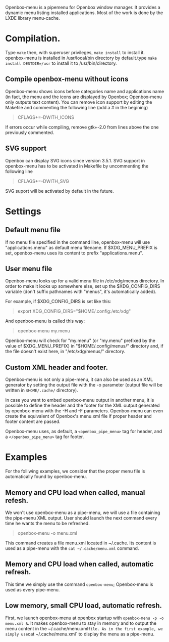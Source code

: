Openbox-menu is a pipemenu for Openbox window manager. It provides a dynamic menu listing installed applications. Most of the work is done by the LXDE library menu-cache.

# Compilation.

Type `make` then, with superuser privileges, `make install` to install it. openbox-menu is installed in /usr/local/bin directory by default.type `make install DESTDIR=/usr` to install it to /usr/bin/directory.

## Compile openbox-menu without icons ##

Openbox-menu shows icons before categories name and applications name (in fact, the menu and the icons are displayed by Openbox; Openbox-menu only outputs text content). You can remove icon support by editing the Makefile and commenting the following line (add a # in the begining)

>  CFLAGS+=-DWITH_ICONS

If errors occur while compiling, remove gtk+-2.0 from lines above the one previously commented.

## SVG support

Openbox can display SVG icons since version 3.5.1. SVG support in openbox-menu has to be activated in Makefile by uncommenting the following line

>  CFLAGS+=-DWITH_SVG

SVG suport will be activated by default in the future.

# Settings

## Default menu file

If no menu file specified in the command line, openbox-menu will use "applications.menu" as default menu filename. If $XDG_MENU_PREFIX is set, openbox-menu uses its content to prefix "applications.menu".

## User menu file

Openbox-menu looks up for a valid menu file in /etc/xdg/menus directory. In order to make it looks up somewhere else, set up the $XDG_CONFIG_DIRS variable (don't suffix pathnames with "menus", it's automatically added).

For example, if $XDG_CONFIG_DIRS is set like this:

>  export XDG_CONFIG_DIRS="$HOME/.config:/etc/xdg"

And openbox-menu is called this way:

>  openbox-menu my.menu

Openbox-menu will check for "my.menu" (or "my.menu" prefixed by the value of $XDG_MENU_PREFIX) in "$HOME/.config/menus/" directory and, if the file doesn't exist here, in "/etc/xdg/menus/" directory.

## Custom XML header and footer.

Openbox-menu is not only a pipe-menu, it can also be used as an XML generator by setting the output file with the -o parameter (output file will be written in `$HOME/.cache/` directory).

In case you want to embed openbox-menu output in another menu, it is possible to define the header and the footer for the XML output generated by openbox-menu with the -H and -F parameters. Openbox-menu can even create the equivalent of Openbox's menu.xml file if proper header and footer content are passed.

Openbox-menu uses, as default, a `<openbox_pipe_menu>` tag for header, and a `</openbox_pipe_menu>` tag for footer.

# Examples

For the folliwing examples, we consider that the proper menu file is automatically found by openbox-menu.


## Memory and CPU load when called, manual refesh.

We won't use openbox-menu as a pipe-menu, we will use a file containing the pipe-menu XML output. User should launch the next command every time he wants the menu to be refreshed.

>   openbox-menu -o menu.xml

This command creates a file menu.xml located in ~/.cache. Its content is used as a pipe-menu with the `cat ~/.cache/menu.xml` command.

## Memory and CPU load when called, automatic refresh.

This time we simply use the command `openbox-menu`; Openbox-menu is used as every pipe-menu.

## Low memory, small CPU load, automatic refresh.

First, we launch openbox-menu at openbox startup with `openbox-menu -p -o menu.xml &`. It makes openbox-menu to stay in memory and to output the menu content in the ~/.cache/menu.xml` file. As in the first example, we simply use `cat ~/.cache/menu.xml` to display the menu as a pipe-menu.
